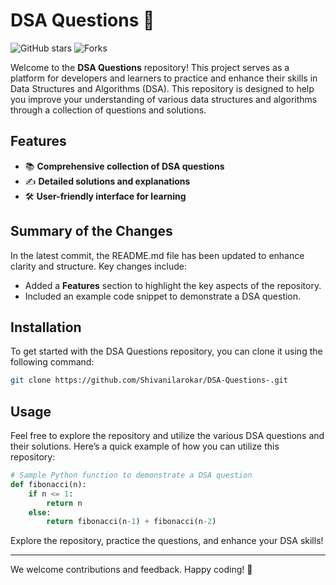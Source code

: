 # DSA Questions 🚀

![GitHub stars](https://img.shields.io/github/stars/Shivanilarokar/DSA-Questions-?style=social) ![Forks](https://img.shields.io/github/forks/Shivanilarokar/DSA-Questions-?style=social)

Welcome to the **DSA Questions** repository! This project serves as a platform for developers and learners to practice and enhance their skills in Data Structures and Algorithms (DSA). This repository is designed to help you improve your understanding of various data structures and algorithms through a collection of questions and solutions.

## Features
- 📚 **Comprehensive collection of DSA questions**
- ✍️ **Detailed solutions and explanations**
- 🛠️ **User-friendly interface for learning**

## Summary of the Changes
In the latest commit, the README.md file has been updated to enhance clarity and structure. Key changes include:
- Added a **Features** section to highlight the key aspects of the repository.
- Included an example code snippet to demonstrate a DSA question.

## Installation
To get started with the DSA Questions repository, you can clone it using the following command:

```bash
git clone https://github.com/Shivanilarokar/DSA-Questions-.git
```

## Usage
Feel free to explore the repository and utilize the various DSA questions and their solutions. Here’s a quick example of how you can utilize this repository:

```python
# Sample Python function to demonstrate a DSA question
def fibonacci(n):
    if n <= 1:
        return n
    else:
        return fibonacci(n-1) + fibonacci(n-2)
```

Explore the repository, practice the questions, and enhance your DSA skills! 

---

We welcome contributions and feedback. Happy coding! 🎉